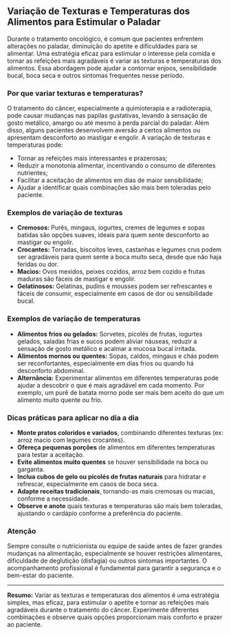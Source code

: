
## Variação de Texturas e Temperaturas dos Alimentos para Estimular o Paladar

Durante o tratamento oncológico, é comum que pacientes enfrentem alterações no paladar, diminuição do apetite e dificuldades para se alimentar. Uma estratégia eficaz para estimular o interesse pela comida e tornar as refeições mais agradáveis é variar as texturas e temperaturas dos alimentos. Essa abordagem pode ajudar a contornar enjoos, sensibilidade bucal, boca seca e outros sintomas frequentes nesse período.

### Por que variar texturas e temperaturas?

O tratamento do câncer, especialmente a quimioterapia e a radioterapia, pode causar mudanças nas papilas gustativas, levando à sensação de gosto metálico, amargo ou até mesmo à perda parcial do paladar. Além disso, alguns pacientes desenvolvem aversão a certos alimentos ou apresentam desconforto ao mastigar e engolir. A variação de texturas e temperaturas pode:

- Tornar as refeições mais interessantes e prazerosas;
- Reduzir a monotonia alimentar, incentivando o consumo de diferentes nutrientes;
- Facilitar a aceitação de alimentos em dias de maior sensibilidade;
- Ajudar a identificar quais combinações são mais bem toleradas pelo paciente.

### Exemplos de variação de texturas

- **Cremosos:** Purês, mingaus, iogurtes, cremes de legumes e sopas batidas são opções suaves, ideais para quem sente desconforto ao mastigar ou engolir.
- **Crocantes:** Torradas, biscoitos leves, castanhas e legumes crus podem ser agradáveis para quem sente a boca muito seca, desde que não haja feridas ou dor.
- **Macios:** Ovos mexidos, peixes cozidos, arroz bem cozido e frutas maduras são fáceis de mastigar e engolir.
- **Gelatinosos:** Gelatinas, pudins e mousses podem ser refrescantes e fáceis de consumir, especialmente em casos de dor ou sensibilidade bucal.

### Exemplos de variação de temperaturas

- **Alimentos frios ou gelados:** Sorvetes, picolés de frutas, iogurtes gelados, saladas frias e sucos podem aliviar náuseas, reduzir a sensação de gosto metálico e acalmar a mucosa bucal irritada.
- **Alimentos mornos ou quentes:** Sopas, caldos, mingaus e chás podem ser reconfortantes, especialmente em dias frios ou quando há desconforto abdominal.
- **Alternância:** Experimentar alimentos em diferentes temperaturas pode ajudar a descobrir o que é mais agradável em cada momento. Por exemplo, um purê de batata morno pode ser mais bem aceito do que um alimento muito quente ou frio.

### Dicas práticas para aplicar no dia a dia

- **Monte pratos coloridos e variados**, combinando diferentes texturas (ex: arroz macio com legumes crocantes).
- **Ofereça pequenas porções** de alimentos em diferentes temperaturas para testar a aceitação.
- **Evite alimentos muito quentes** se houver sensibilidade na boca ou garganta.
- **Inclua cubos de gelo ou picolés de frutas naturais** para hidratar e refrescar, especialmente em casos de boca seca.
- **Adapte receitas tradicionais**, tornando-as mais cremosas ou macias, conforme a necessidade.
- **Observe e anote** quais texturas e temperaturas são mais bem toleradas, ajustando o cardápio conforme a preferência do paciente.

### Atenção

Sempre consulte o nutricionista ou equipe de saúde antes de fazer grandes mudanças na alimentação, especialmente se houver restrições alimentares, dificuldade de deglutição (disfagia) ou outros sintomas importantes. O acompanhamento profissional é fundamental para garantir a segurança e o bem-estar do paciente.

---

**Resumo:** Variar as texturas e temperaturas dos alimentos é uma estratégia simples, mas eficaz, para estimular o apetite e tornar as refeições mais agradáveis durante o tratamento do câncer. Experimente diferentes combinações e observe quais opções proporcionam mais conforto e prazer ao paciente.
```
